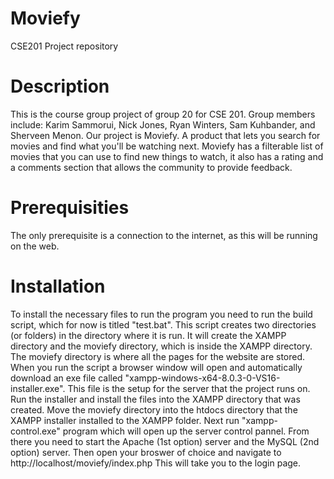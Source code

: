 # Moviefy
CSE201 Project repository
# Description 
This is the course group project of group 20 for CSE 201. Group members include: Karim Sammorui, Nick Jones, Ryan Winters, Sam Kuhbander, and Sherveen Menon. Our project is Moviefy.
A product that lets you search for movies and find what you'll be watching next. Moviefy has a filterable list of movies that you can use to find new things to watch, it also has a rating 
and a comments section that allows the community to provide feedback. 
# Prerequisities 
The only prerequisite is a connection to the internet, as this will be running on the web.
# Installation
To install the necessary files to run the program you need to run the build script, which for now is titled "test.bat". 
This script creates two directories (or folders) in the directory where it is run. It will create the XAMPP directory and the moviefy directory, which is inside the XAMPP directory.
The moviefy directory is where all the pages for the website are stored. 
When you run the script a browser window will open and automatically download an exe file called "xampp-windows-x64-8.0.3-0-VS16-installer.exe". 
This file is the setup for the server that the project runs on. Run the installer and install the files into the XAMPP directory that was created. 
Move the moviefy directory into the htdocs directory that the XAMPP installer installed to the XAMPP folder. 
Next run "xampp-control.exe" program which will open up the server control pannel. From there you need to start the Apache (1st option) server and the MySQL (2nd option) server.
Then open your broswer of choice and navigate to http://localhost/moviefy/index.php 
This will take you to the login page. 
